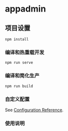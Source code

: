 # appadmin

## 项目设置
```
npm install
```

### 编译和热重载开发
```
npm run serve
```

### 编译和简化生产
```
npm run build
```
### 自定义配置
See [Configuration Reference](https://cli.vuejs.org/config/).
### 使用说明
